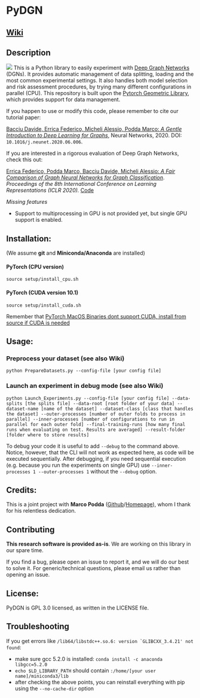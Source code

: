 # PyDGN

## [Wiki](https://github.com/diningphil/PyDGN/wiki)

## Description
![](https://github.com/diningphil/PyDGN/blob/master/images/pydgn-logo.png)
This is a Python library to easily experiment with [Deep Graph Networks](https://arxiv.org/abs/1912.12693) (DGNs). It provides automatic management of data splitting, loading and the most common experimental settings. It also handles both model selection and risk assessment procedures, by trying many different configurations in parallel (CPU).
This repository is built upon the [Pytorch Geometric Library](https://pytorch-geometric.readthedocs.io/en/latest/), which provides support for data management.

If you happen to use or modify this code, please remember to cite our tutorial paper:

[Bacciu Davide, Errica Federico, Micheli Alessio, Podda Marco: *A Gentle Introduction to Deep Learning for Graphs*](https://arxiv.org/abs/1912.12693), Neural Networks, 2020. DOI: `10.1016/j.neunet.2020.06.006`.

If you are interested in a rigorous evaluation of Deep Graph Networks, check this out:

[Errica Federico, Podda Marco, Bacciu Davide, Micheli Alessio: *A Fair Comparison of Graph Neural Networks for Graph Classification*](https://openreview.net/pdf?id=HygDF6NFPB). *Proceedings of the 8th International Conference on Learning Representations (ICLR 2020).* [Code](https://github.com/diningphil/gnn-comparison)

*Missing features*
- Support to multiprocessing in GPU is not provided yet, but single GPU support is enabled.

## Installation:
(We assume **git** and **Miniconda/Anaconda** are installed)

#### PyTorch (CPU version) 

    source setup/install_cpu.sh

#### PyTorch (CUDA version 10.1) 

    source setup/install_cuda.sh
     
Remember that [PyTorch MacOS Binaries dont support CUDA, install from source if CUDA is needed](https://pytorch.org/get-started/locally/)

## Usage:

### Preprocess your dataset (see also Wiki)
    python PrepareDatasets.py --config-file [your config file]

### Launch an experiment in debug mode (see also Wiki)
    python Launch_Experiments.py --config-file [your config file] --data-splits [the splits file] --data-root [root folder of your data] --dataset-name [name of the dataset] --dataset-class [class that handles the dataset] --outer-processes [number of outer folds to process in parallel] --inner-processes [number of configurations to run in parallel for each outer fold] --final-training-runs [how many final runs when evaluating on test. Results are averaged] --result-folder [folder where to store results]
    
To debug your code it is useful to add `--debug` to the command above. Notice, however, that the CLI will not work as expected here, as code will be executed sequentially. After debugging, if you need sequential execution (e.g. because you run the experiments on single GPU) use `--inner-processes 1 --outer-processes 1` without the `--debug` option.  

## Credits:
This is a joint project with **Marco Podda** ([Github](https://github.com/marcopodda)/[Homepage](https://sites.google.com/view/marcopodda/home)), whom I thank for his relentless dedication.

## Contributing
**This research software is provided as-is**. We are working on this library in our spare time. 

If you find a bug, please open an issue to report it, and we will do our best to solve it. For generic/technical questions, please email us rather than opening an issue.

## License:
PyDGN is GPL 3.0 licensed, as written in the LICENSE file.

## Troubleshooting

If you get errors like ``/lib64/libstdc++.so.6: version `GLIBCXX_3.4.21' not found``:
* make sure gcc 5.2.0 is installed: ``conda install -c anaconda libgcc=5.2.0``
* ``echo $LD_LIBRARY_PATH`` should contain ``:/home/[your user name]/miniconda3/lib``
* after checking the above points, you can reinstall everything with pip using the ``--no-cache-dir`` option
